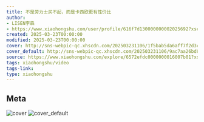 ```yaml
---
title: 不是劳力士买不起，而是卡西欧更有性价比
author:
- LISEN李森
- https://www.xiaohongshu.com/user/profile/616f7d130000000002025692?xsec_token=undefined
created: 2025-03-23T00:00:00
modified: 2025-03-23T00:00:00
cover: http://sns-webpic-qc.xhscdn.com/202503231106/1f5bab5da6aff7f2d3c0c8cdce81b5b9/spectrum/1040g0k030sdu0nm73c005obffk9gklki2mqbrb8!nc_n_webp_prv_1
cover_default: http://sns-webpic-qc.xhscdn.com/202503231106/9ac7aa26bd89afe58f6be96736c51279/spectrum/1040g0k030sdu0nm73c005obffk9gklki2mqbrb8!nc_n_webp_mw_1
source: https://www.xiaohongshu.com/explore/6572efdc0000000016007b01?xsec_token=ABicuXAzeskrbZ-85FMbpKh4XWVZ_6F3yzZLJFvm7w-f0=
tags: xiaohongshu/video
tags-link:
type: xiaohongshu
---
```


## Meta

![cover](http://sns-webpic-qc.xhscdn.com/202503231106/1f5bab5da6aff7f2d3c0c8cdce81b5b9/spectrum/1040g0k030sdu0nm73c005obffk9gklki2mqbrb8!nc_n_webp_prv_1)
![cover_default](http://sns-webpic-qc.xhscdn.com/202503231106/9ac7aa26bd89afe58f6be96736c51279/spectrum/1040g0k030sdu0nm73c005obffk9gklki2mqbrb8!nc_n_webp_mw_1)
